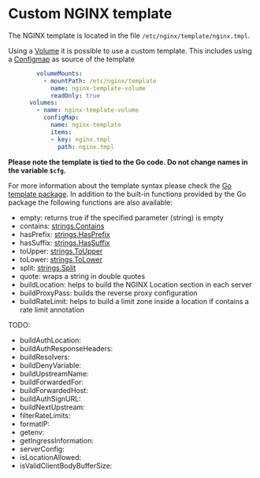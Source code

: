 # Custom NGINX template

The NGINX template is located in the file `/etc/nginx/template/nginx.tmpl`.

Using a [Volume](https://kubernetes.io/docs/concepts/storage/volumes/) it is possible to use a custom template.
This includes using a [Configmap](https://kubernetes.io/docs/concepts/storage/volumes/#example-pod-with-a-secret-a-downward-api-and-a-configmap) as source of the template

```yaml
        volumeMounts:
          - mountPath: /etc/nginx/template
            name: nginx-template-volume
            readOnly: true
      volumes:
        - name: nginx-template-volume
          configMap:
            name: nginx-template
            items:
            - key: nginx.tmpl
              path: nginx.tmpl
```

**Please note the template is tied to the Go code. Do not change names in the variable `$cfg`.**

For more information about the template syntax please check the [Go template package](https://golang.org/pkg/text/template/).
In addition to the built-in functions provided by the Go package the following functions are also available:

- empty: returns true if the specified parameter (string) is empty
- contains: [strings.Contains](https://golang.org/pkg/strings/#Contains)
- hasPrefix: [strings.HasPrefix](https://golang.org/pkg/strings/#HasPrefix)
- hasSuffix: [strings.HasSuffix](https://golang.org/pkg/strings/#HasSuffix)
- toUpper: [strings.ToUpper](https://golang.org/pkg/strings/#ToUpper)
- toLower: [strings.ToLower](https://golang.org/pkg/strings/#ToLower)
- split: [strings.Split](https://golang.org/pkg/strings/#Split)
- quote: wraps a string in double quotes
- buildLocation: helps to build the NGINX Location section in each server
- buildProxyPass: builds the reverse proxy configuration
- buildRateLimit: helps to build a limit zone inside a location if contains a rate limit annotation

TODO:

- buildAuthLocation:
- buildAuthResponseHeaders:
- buildResolvers:
- buildDenyVariable:
- buildUpstreamName:
- buildForwardedFor:
- buildForwardedHost:
- buildAuthSignURL:
- buildNextUpstream:
- filterRateLimits:
- formatIP:
- getenv:
- getIngressInformation:
- serverConfig:
- isLocationAllowed:
- isValidClientBodyBufferSize:
